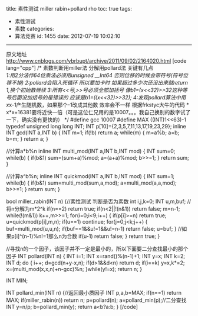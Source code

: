 title: 素性测试 miller rabin+pollard rho
toc: true
tags:
  - 素性测试
  - 素数
categories:
  - 算法竞赛
id: 1455
date: 2012-07-19 10:02:10
---

原文地址 http://www.cnblogs.com/ybrbupt/archive/2011/09/02/2164020.html
[code lang="cpp"]
/*	素数判断用miller法 分解用pollard法 关键有几点														*\
	1:用2分法作64位乘法必须用unsigned __Int64 否则位移的时候会带符号(符号位移不掉)
	2:pollard会陷入死循环 所以要加卡时 如果超过多少次还没出来就return 1,换个初始数继续
	3:所有&lt;&lt;号,&gt;&gt;号必须全部加括号 像b1=(x&lt;&lt;32)&gt;&gt;32这种等号后面没加括号的是错误的 应该是b1=((x&lt;&lt;32)&gt;&gt;32);
	4:发现pollard算法中用x*x-1产生随机数，如果那个-1改成其他数 效率会不一样 根据frkstyc大牛的代码 
\*	x*x+16381要将近快一倍（可是这位仁兄用的是10007。。。我自己换别的数字试了一下，确实没有更快的）			*/
#define gcc 10007
#define MAX ((INT)1&lt;&lt;63)-1
typedef unsigned long long INT;
INT p[10]={2,3,5,7,11,13,17,19,23,29};
inline INT gcd(INT a,INT b)
{
    INT m=1;
    if(!b)    return a;
    while(m)
    {
        m=a%b;
        a=b;
        b=m;
    }
    return a;
}

//计算a*b%n
inline INT multi_mod(INT a,INT b,INT mod)
{
    INT sum=0;
    while(b)
    {
        if(b&amp;1)    sum=(sum+a)%mod;
        a=(a+a)%mod;
        b&gt;&gt;=1;
    }
    return sum;
}

//计算a^b%n;
inline INT quickmod(INT a,INT b,INT mod)
{
    INT sum=1;
    while(b)
    {
        if(b&amp;1)    sum=multi_mod(sum,a,mod);
        a=multi_mod(a,a,mod);
        b&gt;&gt;=1;
    }
    return sum;
}

bool miller_rabin(INT n)
{//素性测试 判断是否为素数
    int i,j,k=0;
    INT u,m,buf;
    //将n分解为m*2^k
    if(n==2)
        return true;
    if(n&lt;2||!(n&amp;1))
        return false;
    m=n-1;
    while(!(m&amp;1))
        k++,m&gt;&gt;=1;
    for(i=0;i&lt;9;i++)
    {
        if(p[i]&gt;=n)
            return true;
        u=quickmod(p[i],m,n);
        if(u==1)
            continue;
        for(j=0;j&lt;k;j++)
        {
            buf=multi_mod(u,u,n);
            if(buf==1&amp;&amp;u!=1&amp;&amp;u!=n-1)
                return false;
            u=buf;
        }
        //如果p[i]^(n-1)%n!=1那么n为合数
        if(u-1)
            return false;
    }
    return true;
}

//寻找n的一个因子，该因子并不一定是最小的，所以下面要二分查找最小的那个因子
INT pollard(INT n)
{
    INT i=1;
    INT x=rand()%(n-1)+1;
    INT y=x;
    INT k=2;
    INT d;
    do
    {
        i++;
        d=gcd(n+y-x,n);
        if(d&gt;1&amp;&amp;d&lt;n)
            return d;
        if(i==k)
            y=x,k*=2;
        x=(multi_mod(x,x,n)+n-gcc)%n;
    }while(y!=x);
    return n;
}

INT MIN;

INT pollard_min(INT n)
{//返回最小质因子
    INT p,a,b=MAX;
    if(n==1)    return MAX;
    if(miller_rabin(n))    return n;
    p=pollard(n);
    a=pollard_min(p);//二分查找
    INT y=n/p;
    b=pollard_min(y);
    return a&lt;b?a:b;
}
[/code]